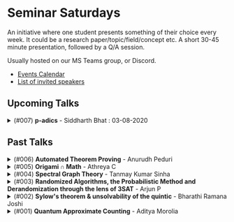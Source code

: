 Seminar Saturdays
=================

An initiative where one student presents something of their choice every week. It could be a research paper/topic/field/concept etc. A short 30-45 minute presentation, followed by a Q/A session.  

Usually hosted on our MS Teams group, or Discord. 

- [Events Calendar](http://tiny.cc/IIITHTheoryEvents)
- [List of invited speakers](https://www.notion.so/309ab96760ee4560b32051e441f96ce7?v=ec9825866c404aedbd20fe909227362d)

Upcoming Talks
--------------
<details><summary>(#007) <b>p-adics</b> - Siddharth Bhat : 03-08-2020</summary><p>
TBA
</p></details>

Past Talks
----------
<details><summary>(#006) <b>Automated Theorem Proving</b> - Anurudh Peduri</summary><p>

### Automated Theorem Proving: A humble computer's Math PhD dissertation

### Abstract
An introduction to Proof Assistants, and how automated theorem proving actually works. We will see how to formally specify math propositions and proofs to a computer so that they can be verified.


### Prerequisites
None! Just basic high school math.


### Resources
[Coq](https://coq.inria.fr/) and [Lean](https://leanprover.github.io/) theorem provers.
There are other [proof assistants](https://en.wikipedia.org/wiki/Proof_assistant) too.

[Lean Natural Number Game](https://wwwf.imperial.ac.uk/~buzzard/xena/natural_number_game/)

[Talk Slides](talk_27_09_20_theorem_proving.pdf) and [Recording](https://www.youtube.com/watch?v=tzM9acXSmtU)

</p></details>

<details><summary>(#005) <b>Origami ∩ Math</b> - Athreya C</summary><p>

### Abstract
Will approach the problem of Origami design from a math persepective. I will try to motivate why this is important, and then try to give some insight into how the techniques behind modern Origami design were developed by giving some key moments in its history. Finally I will describe one of the most powerful and generalizable techniques to design Origami.  

Most of my talk will be directly from material in Origami Design Secrets, 2nd Edition by Robert J. Lang

### Prerequisites
None! 

### Resources
[Talk Slides](https://docs.google.com/presentation/d/1YZXazUE1Tv8IZhOKNho903jNZn1V-ibD0HDHSbcmGAI/) and [Recording](https://www.youtube.com/watch?v=Ikgq1AdFpAY)

</p></details>
<details><summary>(#004) <b>Spectral Graph Theory</b> - Tanmay Kumar Sinha</summary><p>

### Abstract
I will be covering introductory material on spectral graph theory(defining the matrices associated to a graph, some properties of these matrices, and then some graph theory problems that can be solved using linear algebraic methods)

### Prerequisites 
Basic linear algebra and graph theory

### Resources
The main resource will be 1st and possibly 2nd chapter of the book Spectra of Graphs, by Brouwer and Haemers(https://www.win.tue.nl/~aeb/2WF02/spectra.pdf). Another good resource is the following - (http://users.cms.caltech.edu/~vidick/notes/CMS139/spectral.pdf)

</p></details>

<details><summary>(#003) <b>Randomized Algorithms, the Probabilistic Method and Derandomization through the lens of 3SAT</b> - Arjun P</summary><p>

### Abstract
We'll look at a trivial-looking randomized approximation algorithm for MAX-E3SAT, the problem of satisfying as many clauses as possible in a special kind of 3SAT instance. We'll then introduce the probabilistic method and see how it can use our algorithm to say something about the satisfiability of arbitrary E3SAT instances. Finally, we will discuss how one could obtain a deterministic approximation algorithm for the same problem.

### Prerequisites
Basic probability and expectations, linearity of expectations, conditional expectation. Knowing what 3SAT and NP-Completeness are would be required to appreciate the significance, but not necessarily to follow the discussion [For the latter, consult any textbook on complexity theory, e.g., Arora-Barak]

### Resources
This slideshow (page 7 & 8) are most of the content of the talk: https://cse.buffalo.edu/~hungngo/classes/2008/694/notes/rr-sat.pdf. From a quick google, I couldn't find anything that talks about it in more detail for this particular problem, but the ideas are the same. This technique for derandomization is called the method of conditional expectations. 

For more on the probabilistic method, you can see the textbook titled (surprise!) the Probabilistic Method by Alon & Spencer.

</p></details>

<details><summary>(#002) <b>Sylow's theorem & unsolvability of the quintic</b> - Bharathi Ramana Joshi</summary><p>

### Abstract
Presenting the proof from Dummit & Foote, so that is the reading material (section 4.5 does Sylow's theorem)

### Prerequisites
Basic definitions, homomorphisms, actions, Lagrange's theorem, Isomorphism Theorems, Class Equation

</p></details>

<details><summary>(#001) <b>Quantum Approximate Counting</b> - Aditya Morolia</summary><p>

### Abstract
Presentation of the paper [Quantum Approximate Counting, Simplified](https://arxiv.org/pdf/1908.10846.pdf)

</p></details>
